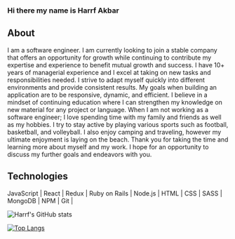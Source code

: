 ### Hi there my name is Harrf Akbar 

## About 

I am a software engineer. I am currently looking to join a stable company that offers an opportunity for growth while continuing to contribute my expertise and experience to benefit mutual growth and success. I have 10+ years of managerial experience and I excel at taking on new tasks and responsibilities needed. I strive to adapt myself quickly into different environments and provide consistent results. My goals when building an application are to be responsive, dynamic, and efficient. I believe in a mindset of continuing education where I can strengthen my knowledge on new material for any project or language. When I am not working as a software engineer; I love spending time with my family and friends as well as my hobbies. I try to stay active by playing various sports such as football, basketball, and volleyball. I also enjoy camping and traveling, however my ultimate enjoyment is laying on the beach. Thank you for taking the time and learning more about myself and my work. I hope for an opportunity to discuss my further goals and endeavors with you.

## Technologies

JavaScript | React | Redux | Ruby on Rails | Node.js | HTML | CSS | SASS | MongoDB | NPM | Git |

![Harrf's GitHub stats](https://github-readme-stats.vercel.app/api?username=harrf815&show_icons=true&theme=radical)

[![Top Langs](https://github-readme-stats.vercel.app/api/top-langs/?username=harrf815)](https://github.com/harrf815/github-readme-stats)


